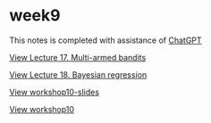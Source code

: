 # week9
This notes is completed with assistance of [ChatGPT](https://chat.openai.com/c/102a61a5-682c-499c-9004-1f43c7b798ed)

[View Lecture 17. Multi-armed bandits](./slide/17.pdf)

[View Lecture 18. Bayesian regression](./slide/18.pdf)

[View workshop10-slides](./slide/workshop10-slides.pdf)

[View workshop10](/workshop10-slides.pdf)